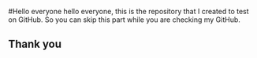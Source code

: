 #Hello everyone 
hello everyone, this is the repository that I created to test on GitHub. So you can skip this part while you are checking my GitHub.
## Thank you 
